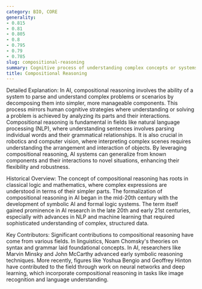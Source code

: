 ```yaml
---
category: BIO, CORE
generality:
- 0.815
- 0.81
- 0.805
- 0.8
- 0.795
- 0.79
- 0.785
slug: compositional-reasoning
summary: Cognitive process of understanding complex concepts or systems by breaking them down into their constituent parts and understanding the relationships between these parts.
title: Compositional Reasoning
---
```


Detailed Explanation: In AI, compositional reasoning involves the ability of a system to parse and understand complex problems or scenarios by decomposing them into simpler, more manageable components. This process mirrors human cognitive strategies where understanding or solving a problem is achieved by analyzing its parts and their interactions. Compositional reasoning is fundamental in fields like natural language processing (NLP), where understanding sentences involves parsing individual words and their grammatical relationships. It is also crucial in robotics and computer vision, where interpreting complex scenes requires understanding the arrangement and interaction of objects. By leveraging compositional reasoning, AI systems can generalize from known components and their interactions to novel situations, enhancing their flexibility and robustness.

Historical Overview: The concept of compositional reasoning has roots in classical logic and mathematics, where complex expressions are understood in terms of their simpler parts. The formalization of compositional reasoning in AI began in the mid-20th century with the development of symbolic AI and formal logic systems. The term itself gained prominence in AI research in the late 20th and early 21st centuries, especially with advances in NLP and machine learning that required sophisticated understanding of complex, structured data.

Key Contributors: Significant contributions to compositional reasoning have come from various fields. In linguistics, Noam Chomsky's theories on syntax and grammar laid foundational concepts. In AI, researchers like Marvin Minsky and John McCarthy advanced early symbolic reasoning techniques. More recently, figures like Yoshua Bengio and Geoffrey Hinton have contributed to the field through work on neural networks and deep learning, which incorporate compositional reasoning in tasks like image recognition and language understanding.